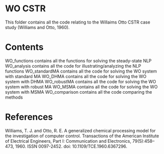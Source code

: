 # WO CSTR

This folder contains all the code relating to the Willaims Otto CSTR case study (Williams and Otto, 1960).

# Contents

WO_functions 		contains all the functions for solving the steady-state NLP
WO_analysis 		contains all the code for illustrating/analyzing the NLP functions
WO_standardMA 		contains all the code for solving the WO system with standard MA
WO_DHMA 		contains all the code for solving the WO system with DHMA
WO_robustMA 		contains all the code for solving the WO system with robust MA
WO_MSMA 		contains all the code for solving the WO system with MSMA
WO_comparison 		contains all the code comparing the methods

# References

Williams, T. J. and Otto, R. E. A generalized chemical processing model for the investigation of computer control. Transactions of the American Institute of Electrical Engineers, Part I: Communication and Electronics, 79(5):458–473, 1960. ISSN 0097-2452. doi: 10.1109/TCE.1960.6367296.
